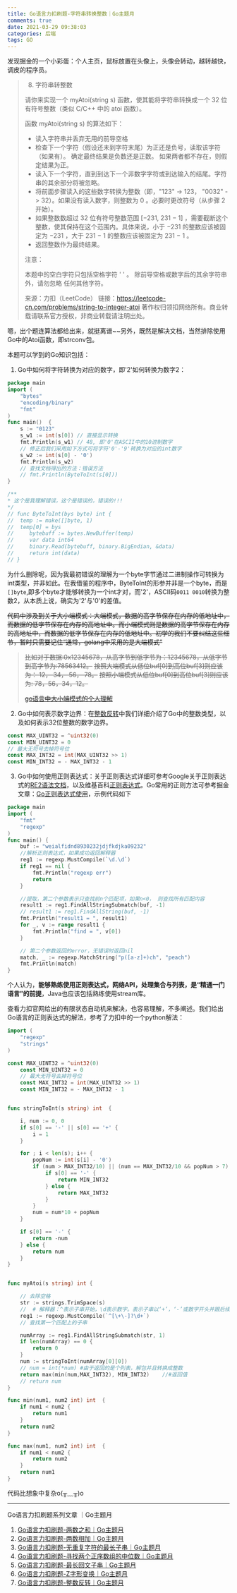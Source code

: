 ```yaml
---
title: Go语言力扣刷题-字符串转换整数｜Go主题月
comments: true
date: 2021-03-29 09:38:03
categories: 后端
tags: GO
---
```


发现掘金的一个小彩蛋：个人主页，鼠标放置在头像上，头像会转动，越转越快，调皮的程序员。

> 8. 字符串转整数
>
> 请你来实现一个 myAtoi(string s) 函数，使其能将字符串转换成一个 32 位有符号整数（类似 C/C++ 中的 atoi 函数）。
>
> 函数 myAtoi(string s) 的算法如下：
>
> - 读入字符串并丢弃无用的前导空格
> - 检查下一个字符（假设还未到字符末尾）为正还是负号，读取该字符（如果有）。 确定最终结果是负数还是正数。 如果两者都不存在，则假定结果为正。
> - 读入下一个字符，直到到达下一个非数字字符或到达输入的结尾。字符串的其余部分将被忽略。
> - 将前面步骤读入的这些数字转换为整数（即，"123" -> 123， "0032" -> 32）。如果没有读入数字，则整数为 0 。必要时更改符号（从步骤 2 开始）。
> - 如果整数数超过 32 位有符号整数范围 [−231,  231 − 1] ，需要截断这个整数，使其保持在这个范围内。具体来说，小于 −231 的整数应该被固定为 −231 ，大于 231 − 1 的整数应该被固定为 231 − 1 。
> - 返回整数作为最终结果。
>
> 注意：
>
> 本题中的空白字符只包括空格字符 ' ' 。
> 除前导空格或数字后的其余字符串外，请勿忽略 任何其他字符。
>
> 来源：力扣（LeetCode）
> 链接：https://leetcode-cn.com/problems/string-to-integer-atoi
> 著作权归领扣网络所有。商业转载请联系官方授权，非商业转载请注明出处。



嗯，出个题连算法都给出来，就挺离谱~~另外，既然是解决文档，当然排除使用Go中的Atoi函数，即strconv包。

本题可以学到的Go知识包括：

1. Go中如何将字符转换为对应的数字，即'2'如何转换为数字2：

```go
package main
import (
    "bytes"
    "encoding/binary"
    "fmt"
)
func main()  {
	s := "0123"
	s_w1 := int(s[0]) // 直接显示转换
	fmt.Println(s_w1) // 48, 即'0'在ASCII中的10进制数字
	// 修正后我们采用如下方式可将字符'0'-'9'转换为对应的int数字
	s_w2 := int(s[0] - '0') 
	fmt.Println(s_w2)
    // 查找文档得出的方法：错误方法
	// fmt.Println(ByteToInt(s[0]))
}

/**
* 这个是我理解错误，这个是错误的，错误的!!!
*/
// func ByteToInt(bys byte) int {
// 	temp := make([]byte, 1)
// 	temp[0] = bys
//     bytebuff := bytes.NewBuffer(temp)
//     var data int64
//     binary.Read(bytebuff, binary.BigEndian, &data)
//     return int(data)
// }
```

为什么删除呢，因为我最初错误的理解为一个byte字节通过二进制操作可转换为int类型，并非如此。在我借鉴的程序中，ByteToInt的形参并非是一个byte，而是`[]byte`,即多个byte才能够转换为一个int才对，而'2'，ASCII码`0011 0010`转换为整数2，从本质上说，确实为'2'与'0'的差值。

~~代码中涉及到关于大小端模式：大端模式，数据的高字节保存在内存的低地址中，而数据的低字节保存在内存的高地址中。而小端模式则是数据的高字节保存在内存的高地址中，而数据的低字节保存在内存的低地址中。初学的我们不要纠结这些细节，暂时只需要记住“通常，golang中采用的是大端模式”~~

> ~~比如对于数据:0x12345678，从高字节到低字节为：12345678，从低字节到高字节为:78563412。~~
> ~~按照大端模式从低位buf[0]到高位buf[3]则应该为： 12， 34， 56， 78。~~
> ~~按照小端模式从低位buf[0]到高位buf[3]则应该为: 78，56，34，12。~~
>
> ~~[go语言中大小端模式的个人理解](https://studygolang.com/articles/30272)~~

2. Go中如何表示数字边界：在[整数反转]()中我们详细介绍了Go中的整数类型，以及如何表示32位整数的数字边界。

```go
const MAX_UINT32 = ^uint32(0)
const MIN_UINT32 = 0
// 最大无符号去掉符号位
const MAX_INT32 = int(MAX_UINT32 >> 1)
const MIN_INT32 = - MAX_INT32 - 1
```

3. Go中如何使用正则表达式：关于正则表达式详细可参考Google关于正则表达式的[RE2语法文档](https://github.com/google/re2/wiki/Syntax)，以及维基百科[正则表达式](https://zh.wikipedia.org/wiki/%E6%AD%A3%E5%88%99%E8%A1%A8%E8%BE%BE%E5%BC%8F)。Go常用的正则方法可参考掘金文章：[Go正则表达式使用](https://juejin.cn/post/6844904078204633101)，示例代码如下

```go
package main
import (
    "fmt"
    "regexp"
)
func main() {
    buf := "weialfidnd8930232jdjfkdjka09232"
    //解析正则表达式，如果成功返回解释器
    reg1 := regexp.MustCompile(`\d.\d`)
    if reg1 == nil {
        fmt.Println("regexp err")
        return
    }

    //提取，第二个参数表示只查找前n个匹配项，如果n<0， 则查找所有匹配内容
    result1 := reg1.FindAllStringSubmatch(buf, -1)
	// result1 := reg1.FindAllString(buf, -1)
	fmt.Println("result1 = ", result1)
	for _, v := range result1 {
		fmt.Println("find = ", v[0])
	}

	// 第二个参数返回的error，无错误时返回nil
	match, _ := regexp.MatchString("p([a-z]+)ch", "peach")
    fmt.Println(match)
}
```

个人认为，**能够熟练使用正则表达式，网络API，处理集合与列表，是“精通一门语言”的前提**，Java也应该包括熟练使用stream库。

查看力扣官网给出的有限状态自动机来解决，也容易理解，不多阐述。我们给出Go语言的正则表达式的解法，参考了力扣中的一个python解法：

```GO
import (
	"regexp"
	"strings"
)

const MAX_UINT32 = ^uint32(0)	
	const MIN_UINT32 = 0
	// 最大无符号去掉符号位
	const MAX_INT32 = int(MAX_UINT32 >> 1)
	const MIN_INT32 = - MAX_INT32 - 1


func stringToInt(s string) int  {

	i, num := 0, 0
	if s[0] == '-' || s[0] == '+' {
		i = 1
	}

	for ; i < len(s); i++ {
		popNum := int(s[i] - '0')
		if (num > MAX_INT32/10) || (num == MAX_INT32/10 && popNum > 7) || (num < MIN_INT32/10) || (num == MIN_INT32/10 && popNum < -8) {
			if s[0] == '-' {
				return MIN_INT32
			} else {
				return MAX_INT32
			}
		}
		num = num*10 + popNum
	}

	if s[0] == '-' {
		return -num
	} else {
		return num
	}
}


func myAtoi(s string) int {

	// 去除空格
	str := strings.TrimSpace(s)
	//  # 解释器：^表示子串开始，\d表示数字。表示子串以‘+’，‘-’或数字开头并跟后续至少一个数字
	reg1 := regexp.MustCompile(`^[\+\-]?\d+`)
	// 查找第一个匹配上的子串

	numArray := reg1.FindAllStringSubmatch(str, 1)
	if len(numArray) == 0 {
		return 0
	}
	num := stringToInt(numArray[0][0])
	// num = int(*num) #由于返回的是个列表，解包并且转换成整数
	return max(min(num,MAX_INT32), MIN_INT32)    //#返回值
	// return num
}

func min(num1, num2 int) int  {
	if num1 < num2 {
		return num1
	}
	return num2
}

func max(num1, num2 int) int  {
	if num1 < num2 {
		return num2
	}
	return num1
}
```



代码比想象中复杂o(╥﹏╥)o

------

Go语言力扣刷题系列文章 ｜Go主题月

1. [Go语言力扣刷题-两数之和｜Go主题月](https://juejin.cn/post/6942846978107637767)
2. [Go语言力扣刷题-两数相加｜Go主题月](https://juejin.cn/post/6943102071000268814)
3. [Go语言力扣刷题-无重复字符的最长子串｜Go主题月](https://juejin.cn/post/6943487306988797982)
4. [Go语言力扣刷题-寻找两个正序数组的中位数｜Go主题月](https://juejin.cn/post/6943845806420000782)
5. [Go语言力扣刷题-最长回文子串｜Go主题月](https://juejin.cn/post/6944506513834639368)
6. [Go语言力扣刷题-Z字形变换｜Go主题月](https://juejin.cn/post/6944860416417726500)
7. [Go语言力扣刷题-整数反转｜Go主题月](https://juejin.cn/post/6945220122323714055)